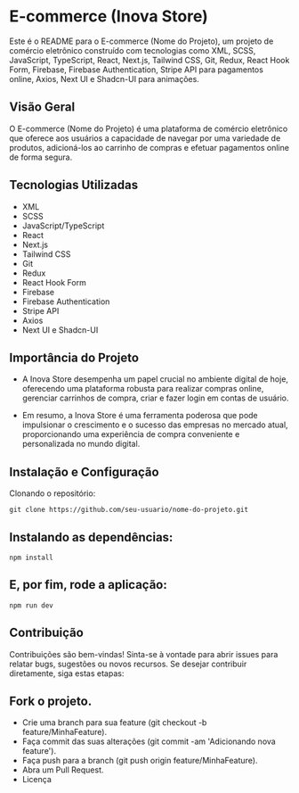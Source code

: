 # E-commerce (Inova Store)

Este é o README para o E-commerce (Nome do Projeto), um projeto de comércio eletrônico construído com tecnologias como XML, SCSS, JavaScript, TypeScript, React, Next.js, Tailwind CSS, Git, Redux, React Hook Form, Firebase, Firebase Authentication, Stripe API para pagamentos online, Axios, Next UI e Shadcn-UI para animações.

## Visão Geral
O E-commerce (Nome do Projeto) é uma plataforma de comércio eletrônico que oferece aos usuários a capacidade de navegar por uma variedade de produtos, adicioná-los ao carrinho de compras e efetuar pagamentos online de forma segura.

## Tecnologias Utilizadas
- XML
- SCSS
- JavaScript/TypeScript
- React
- Next.js
- Tailwind CSS
- Git
- Redux
- React Hook Form
- Firebase
- Firebase Authentication
- Stripe API
- Axios
- Next UI e Shadcn-UI

## Importância do Projeto
- A Inova Store desempenha um papel crucial no ambiente digital de hoje, oferecendo uma plataforma robusta para realizar compras online, gerenciar carrinhos de compra, criar e fazer login em contas de usuário.

- Em resumo, a Inova Store é uma ferramenta poderosa que pode impulsionar o crescimento e o sucesso das empresas no mercado atual, proporcionando uma experiência de compra conveniente e personalizada no mundo digital.

## Instalação e Configuração

Clonando o repositório:

`git clone https://github.com/seu-usuario/nome-do-projeto.git`

## Instalando as dependências:

`npm install`

## E, por fim, rode a aplicação:

`npm run dev`

## Contribuição
Contribuições são bem-vindas! Sinta-se à vontade para abrir issues para relatar bugs, sugestões ou novos recursos. Se desejar contribuir diretamente, siga estas etapas:

## Fork o projeto.
- Crie uma branch para sua feature (git checkout -b feature/MinhaFeature).
- Faça commit das suas alterações (git commit -am 'Adicionando nova feature').
- Faça push para a branch (git push origin feature/MinhaFeature).
- Abra um Pull Request.
- Licença
